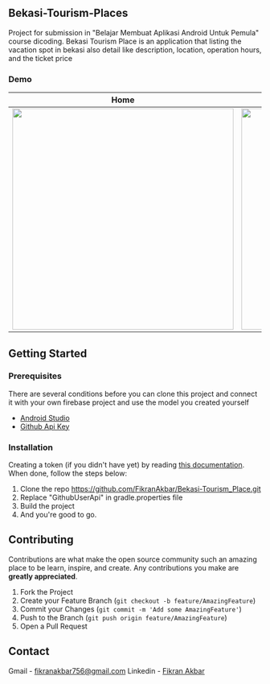 <!-- ABOUT THE PROJECT -->
## Bekasi-Tourism-Places

Project for submission in "Belajar Membuat Aplikasi Android Untuk Pemula" course dicoding. Bekasi Tourism Place is an application that listing the vacation spot in bekasi also detail like description, location, operation hours, and the ticket price

### Demo
Home | Detail
--- | ---
<img src="https://github.com/FikranAkbar/Bekasi-Tourism-Places/blob/master/(1).gif"  height="440" /> | <img src="https://github.com/FikranAkbar/Bekasi-Tourism-Places/blob/master/(2).gif"  height="440" />

## Getting Started

### Prerequisites

There are several conditions before you can clone this project and connect it with your own firebase project and use the model you created yourself
* [Android Studio](https://developer.android.com/?hl=id)
* [Github Api Key](https://github.com/settings/tokens)

### Installation

Creating a token (if you didn't have yet) by reading [this documentation](https://docs.github.com/en/authentication/keeping-your-account-and-data-secure/creating-a-personal-access-token). When done, follow the steps below:
1. Clone the repo https://github.com/FikranAkbar/Bekasi-Tourism_Place.git
2. Replace "GithubUserApi" in gradle.properties file
3. Build the project
4. And you're good to go.

<!-- CONTRIBUTING -->
## Contributing

Contributions are what make the open source community such an amazing place to be learn, inspire, and create. Any contributions you make are **greatly appreciated**.

1. Fork the Project
2. Create your Feature Branch (`git checkout -b feature/AmazingFeature`)
3. Commit your Changes (`git commit -m 'Add some AmazingFeature'`)
4. Push to the Branch (`git push origin feature/AmazingFeature`)
5. Open a Pull Request

<!-- CONTACT -->
## Contact

Gmail - fikranakbar756@gmail.com
Linkedin - [Fikran Akbar](https://www.linkedin.com/in/fikran-akbar-1ab958169/)
